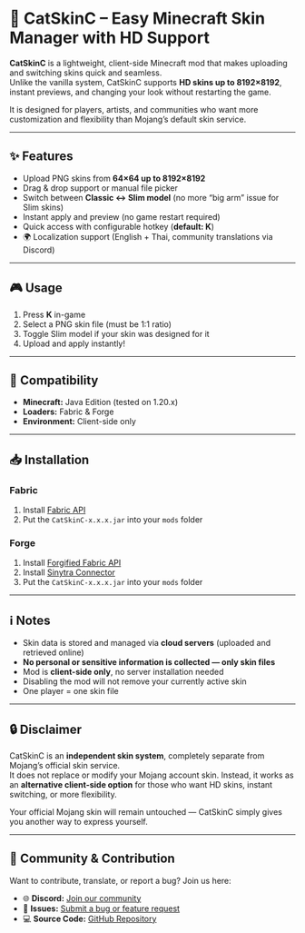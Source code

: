 
# 🐾 CatSkinC – Easy Minecraft Skin Manager with HD Support

**CatSkinC** is a lightweight, client-side Minecraft mod that makes uploading and switching skins quick and seamless.  
Unlike the vanilla system, CatSkinC supports **HD skins up to 8192×8192**, instant previews, and changing your look without restarting the game.  

It is designed for players, artists, and communities who want more customization and flexibility than Mojang’s default skin service.  

---

## ✨ Features

- Upload PNG skins from **64×64 up to 8192×8192**  
- Drag & drop support or manual file picker  
- Switch between **Classic ↔ Slim model** (no more “big arm” issue for Slim skins)  
- Instant apply and preview (no game restart required)  
- Quick access with configurable hotkey (**default: K**)  
- 🌍 Localization support (English + Thai, community translations via Discord)  

---

## 🎮 Usage

1. Press **K** in-game  
2. Select a PNG skin file (must be 1:1 ratio)  
3. Toggle Slim model if your skin was designed for it  
4. Upload and apply instantly!  

---

## 🔧 Compatibility

- **Minecraft:** Java Edition (tested on 1.20.x)  
- **Loaders:** Fabric & Forge  
- **Environment:** Client-side only  

---

## 📥 Installation

### Fabric
1. Install [Fabric API](https://modrinth.com/mod/fabric-api)  
2. Put the `CatSkinC-x.x.x.jar` into your `mods` folder  

### Forge
1. Install [Forgified Fabric API](https://modrinth.com/mod/forgified-fabric-api)  
2. Install [Sinytra Connector](https://modrinth.com/mod/sinytra-connector)  
3. Put the `CatSkinC-x.x.x.jar` into your `mods` folder  

---

## ℹ️ Notes

- Skin data is stored and managed via **cloud servers** (uploaded and retrieved online)  
- **No personal or sensitive information is collected — only skin files**  
- Mod is **client-side only**, no server installation needed  
- Disabling the mod will not remove your currently active skin  
- One player = one skin file  

---

## 🔒 Disclaimer

CatSkinC is an **independent skin system**, completely separate from Mojang’s official skin service.  
It does not replace or modify your Mojang account skin. Instead, it works as an **alternative client-side option** for those who want HD skins, instant switching, or more flexibility.  

Your official Mojang skin will remain untouched — CatSkinC simply gives you another way to express yourself.  

---

## 📢 Community & Contribution

Want to contribute, translate, or report a bug? Join us here:  

- 🌐 **Discord:** [Join our community](https://discord.com/invite/PewhYEehFQ)  
- 📝 **Issues:** [Submit a bug or feature request](https://github.com/SamsVT/Skin-Management/issues)  
- 💻 **Source Code:** [GitHub Repository](https://github.com/SamsVT/Skin-Management)  
